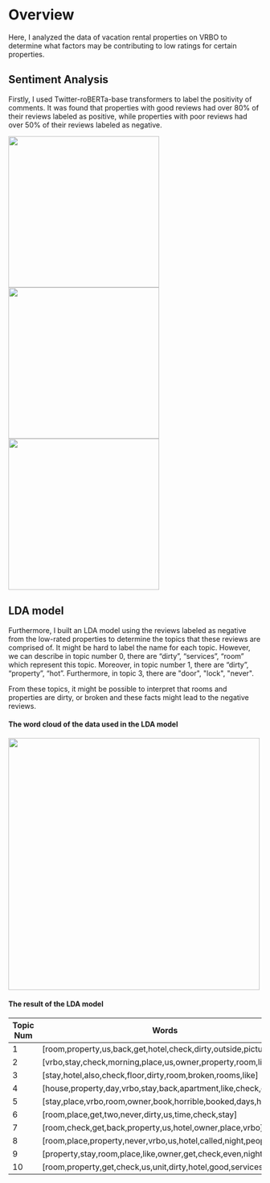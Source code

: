 # **Overview**
Here, I analyzed the data of vacation rental properties on VRBO to determine what factors may be contributing to low ratings for certain properties.

## **Sentiment Analysis**
Firstly, I used Twitter-roBERTa-base transformers to label the positivity of comments. It was found that properties with good reviews had over 80% of their reviews labeled as positive, while properties with poor reviews had over 50% of their reviews labeled as negative.


<img src="https://user-images.githubusercontent.com/79394001/230203398-2f726c8c-c0dc-476f-a6ff-4ecf7b0a49a5.png" width="300">

<img src="https://user-images.githubusercontent.com/79394001/230203403-3bad1297-1b7e-4d46-8380-549e1b6fc36d.png" width="300">

<img src="https://user-images.githubusercontent.com/79394001/230203407-833fa149-4a51-4210-9175-8558094e43ce.png" width="300">


## **LDA model**
Furthermore, I built an LDA model using the reviews labeled as negative from the low-rated properties to determine the topics that these reviews are comprised of.
It might be hard to label the name for each topic. However, we can describe in topic number 0, there are “dirty”, “services”, “room” which represent this topic. Moreover, in topic number 1, there are “dirty”, “property”, “hot”. Furthermore, in topic 3, there are "door", "lock", "never".

From these topics, it might be possible to interpret that rooms and properties are dirty, or broken and these facts might lead to the negative reviews.

#### The word cloud of the data used in the LDA model

<img src="https://user-images.githubusercontent.com/79394001/230203463-6d1fd2d5-cfe0-4fc6-9273-70d628650937.png" width="500">

#### The result of the LDA model

| Topic Num | Words |
| --- | --- |
| 1 | [room,property,us,back,get,hotel,check,dirty,outside,pictures] |
| 2 | [vrbo,stay,check,morning,place,us,owner,property,room,like] |
| 3 | [stay,hotel,also,check,floor,dirty,room,broken,rooms,like] |
| 4 | [house,property,day,vrbo,stay,back,apartment,like,check,owner] |
| 5 | [stay,place,vrbo,room,owner,book,horrible,booked,days,hotel] |
| 6 | [room,place,get,two,never,dirty,us,time,check,stay] |
| 7 | [room,check,get,back,property,us,hotel,owner,place,vrbo] |
| 8 | [room,place,property,never,vrbo,us,hotel,called,night,people] |
| 9 | [property,stay,room,place,like,owner,get,check,even,night] |
| 10 | [room,property,get,check,us,unit,dirty,hotel,good,services] |
